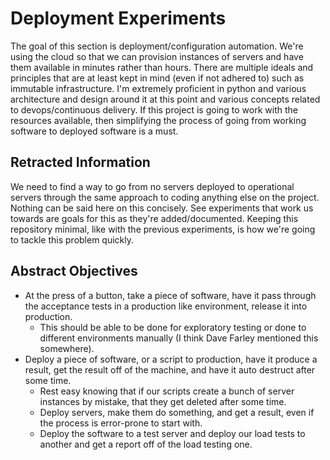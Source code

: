 # Deployment Experiments

The goal of this section is deployment/configuration automation. We're using the cloud so that we can provision instances of servers and have them available in minutes rather than hours. There are multiple ideals and principles that are at least kept in mind (even if not adhered to) such as immutable infrastructure. I'm extremely proficient in python and various architecture and design around it at this point and various concepts related to devops/continuous delivery. If this project is going to work with the resources available, then simplifying the process of going from working software to deployed software is a must.


## Retracted Information

We need to find a way to go from no servers deployed to operational servers through the same approach to coding anything else on the project. Nothing can be said here on this concisely. See experiments that work us towards are goals for this as they're added/documented. Keeping this repository minimal, like with the previous experiments, is how we're going to tackle this problem quickly.

## Abstract Objectives

- At the press of a button, take a piece of software, have it pass through the acceptance tests in a production like environment, release it into production.
  - This should be able to be done for exploratory testing or done to different environments manually (I think Dave Farley mentioned this somewhere).
- Deploy a piece of software, or a script to production, have it produce a result, get the result off of the machine, and have it auto destruct after some time.
  - Rest easy knowing that if our scripts create a bunch of server instances by mistake, that they get deleted after some time.
  - Deploy servers, make them do something, and get a result, even if the process is error-prone to start with.
  - Deploy the software to a test server and deploy our load tests to another and get a report off of the load testing one.